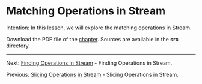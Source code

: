 # Matching Operations in Stream

Intention: In this lesson, we will explore the matching operations in Stream.

Download the PDF file of the [chapter](chapter_18.pdf). Sources are available in the <b>src</b> directory. 


<hr>

Next: [Finding Operations in Stream](chapter_19.md "Finding Operations in Stream") - Finding Operations in Stream.

Previous: [Slicing Operations in Stream](chapter_17.md "Slicing Operations in Stream") - Slicing Operations in Stream.